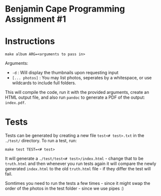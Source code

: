 # Benjamin Cape Programming Assignment #1

# Instructions

```
make album ARG=<arguments to pass in>
```

Arguments:
- `-d` : Will display the thumbnails upon requesting input
- `[... photos]` : You may list photos, seperates by a whitespace, or use wildcards to include full folders.

This will compile the code, run it with the provided arguments, create an HTML output file, and also run `pandoc` to generate a PDF of the output: `index.pdf`.

# Tests

Tests can be generated by creating a new file `test<# test>.txt` in the `./test/` directory. To run a test, run:

```
make test TEST=<# test>
```

It will generate a `./test/test<# test>/index.html` - change that to be `truth.html` and then whenever you run tests again it will compare the newly generated `index.html` to the old `truth.html` file - if they differ the test will fail.

Somtimes you need to run the tests a few times - since it might swap the order of the photos in the test folder - since we use pipes :)